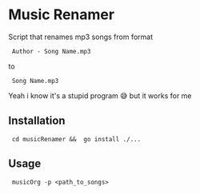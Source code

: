 # Music Renamer

Script that renames mp3 songs from format 
```
 Author - Song Name.mp3
```

to 
```
 Song Name.mp3
```

Yeah i know it's a stupid program 😅 but it works for me


## Installation

```
 cd musicRenamer &&  go install ./...
```


## Usage

```
 musicOrg -p <path_to_songs>
```